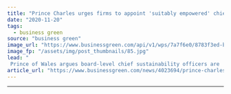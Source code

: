 ```yaml
---
title: "Prince Charles urges firms to appoint 'suitably empowered' chief sustainability officers"
date: "2020-11-20"
tags: 
  - business green
source: "business green"
image_url: "https://www.businessgreen.com/api/v1/wps/7a7f6e0/8783f3ed-b9a9-44ce-af48-4fb3aea6932e/1/The-Prince-of-Wales-Headshot-002-185x114.jpg"
image_fp: "/assets/img/post_thumbnails/85.jpg"
lead: "
 Prince of Wales argues board-level chief sustainability officers are 'increasingly central to market competitiveness' ..."
article_url: "https://www.businessgreen.com/news/4023694/prince-charles-urges-firms-appoint-suitably-empowered-chief-sustainability-officers"
---
```


---
